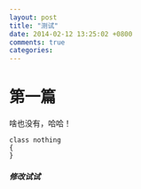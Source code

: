 ```yaml
---
layout: post
title: "测试"
date: 2014-02-12 13:25:02 +0800
comments: true
categories: 
---
```


# 第一篇 


啥也没有，哈哈！

```
class nothing
{
}

```

##### 修改试试